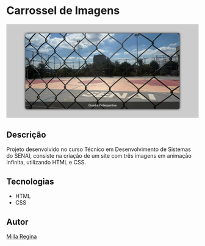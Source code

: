 ﻿# Carrossel de Imagens

![](./img/principal.png)

## Descrição

Projeto desenvolvido no curso Técnico em Desenvolvimento de Sistemas do SENAI, consiste na criação de um site com três imagens em animação infinita, utilizando HTML e CSS.

## Tecnologias

* HTML
* CSS

## Autor

[Milla Regina](https://www.linkedin.com/in/milla-regina-468020206)

